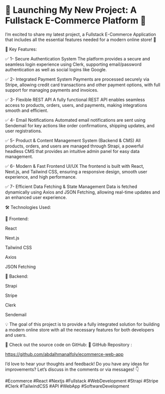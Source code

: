 # 🚀 Launching My New Project: A Fullstack E-Commerce Platform 🎉

I’m excited to share my latest project, a Fullstack E-Commerce Application that includes all the essential features needed for a modern online store! 🌟

🔹 Key Features:

✅ 1- Secure Authentication System
The platform provides a secure and seamless login experience using Clerk, supporting email/password authentication as well as social logins like Google.

✅ 2- Integrated Payment System
Payments are processed securely via Stripe, allowing credit card transactions and other payment options, with full support for managing payments and invoices.

✅ 3- Flexible REST API
A fully functional REST API enables seamless access to products, orders, users, and payments, making integrations smooth and efficient.

✅ 4- Email Notifications
Automated email notifications are sent using Sendemail for key actions like order confirmations, shipping updates, and user registrations.

✅ 5- Product & Content Management System (Backend & CMS)
All products, orders, and users are managed through Strapi, a powerful headless CMS that provides an intuitive admin panel for easy data management.

✅ 6- Modern & Fast Frontend UI/UX
The frontend is built with React, Next.js, and Tailwind CSS, ensuring a responsive design, smooth user experience, and high performance.

✅ 7- Efficient Data Fetching & State Management
Data is fetched dynamically using Axios and JSON Fetching, allowing real-time updates and an enhanced user experience.

🛠️ Technologies Used:

🔹 Frontend:

React

Next.js

Tailwind CSS

Axios

JSON Fetching


🔹 Backend:

Strapi

Stripe

Clerk

Sendemail


💡 The goal of this project is to provide a fully integrated solution for building a modern online store with all the necessary features for both developers and users.

📢 Check out the source code on GitHub:
🔗 GitHub Repository :

https://github.com/abdalhmanalfoly/ecommerce-web-app


I’d love to hear your thoughts and feedback! Do you have any ideas for improvements? Let’s discuss in the comments or via messages! 👇

#Ecommerce #React #Nextjs #Fullstack #WebDevelopment #Strapi #Stripe #Clerk #TailwindCSS #API #WebApp #SoftwareDevelopment
